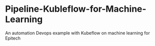 # Pipeline-Kubleflow-for-Machine-Learning
An automation Devops example with Kubeflow on machine learning for Epitech
